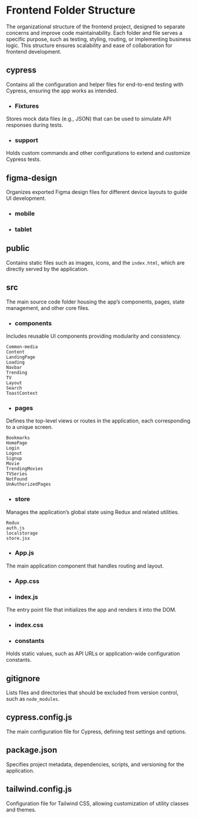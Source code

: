 # Frontend Folder Structure
The organizational structure of the frontend project, designed to separate concerns and improve code maintainability. Each folder and file serves a specific purpose, such as testing, styling, routing, or implementing business logic. This structure ensures scalability and ease of collaboration for frontend development.

## cypress 
Contains all the configuration and helper files for end-to-end testing with Cypress, ensuring the app works as intended.

- ### Fixtures
Stores mock data files (e.g., JSON) that can be used to simulate API responses during tests.
- ### support
Holds custom commands and other configurations to extend and customize Cypress tests.

## figma-design
Organizes exported Figma design files for different device layouts to guide UI development.

- ### mobile
- ### tablet

## public
Contains static files such as images, icons, and the `index.html`, which are directly served by the application.

## src
The main source code folder housing the app’s components, pages, state management, and other core files.

- ### components
Includes reusable UI components providing modularity and consistency.
    
    Common-media
    Content
    LandingPage
    Loading
    Navbar
    Trending
    TV
    Layout
    Search
    ToastContext

- ### pages
Defines the top-level views or routes in the application, each corresponding to a unique screen.

    Bookmarks
    HomePage
    Login
    Logout
    Signup
    Movie
    TrendingMovies
    TVSeries
    NotFound
    UnAuthorizedPages


- ### store
Manages the application’s global state using Redux and related utilities.

    Redux
    auth.js
    localstorage
    store.jsx


- ### App.js
The main application component that handles routing and layout.
- ### App.css
- ### index.js
The entry point file that initializes the app and renders it into the DOM.

- ### index.css
- ### constants
Holds static values, such as API URLs or application-wide configuration constants.



## gitignore
Lists files and directories that should be excluded from version control, such as `node_modules`.

## cypress.config.js
The main configuration file for Cypress, defining test settings and options.

## package.json
Specifies project metadata, dependencies, scripts, and versioning for the application.

## tailwind.config.js
Configuration file for Tailwind CSS, allowing customization of utility classes and themes.








